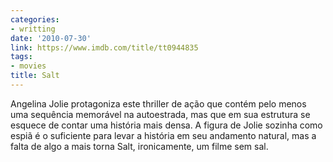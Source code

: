 ```yaml
---
categories:
- writting
date: '2010-07-30'
link: https://www.imdb.com/title/tt0944835
tags:
- movies
title: Salt
---
```


Angelina Jolie protagoniza este thriller de ação que contém pelo menos uma sequência memorável na autoestrada, mas que em sua estrutura se esquece de contar uma história mais densa. A figura de Jolie sozinha como espiã é o suficiente para levar a história em seu andamento natural, mas a falta de algo a mais torna Salt, ironicamente, um filme sem sal.

